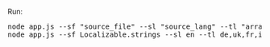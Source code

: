 Run:
<pre>
node app.js --sf "source_file" --sl "source_lang" --tl "array of lang to translate" --k "google api key"
node app.js --sf Localizable.strings --sl en --tl de,uk,fr,it --k "google api key"
<pre>
